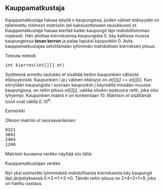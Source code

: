 ## Kauppamatkustaja ##

Kauppamatkustaja haluaa käydä <em>n</em> kaupungissa, joiden väliset etäisyydet on tallennettu <em>n\timesn</em> matriisiin (eli kaksiulotteiseen taulukkoon) <em>et</em>.
Kauppamatkustaja haluaa kiertää kaikki kaupungit läpi mahdollisimman nopeasti. Hän aloittaa kierroksensa kaupungista 0, käy kaikissa muissa
kaupungeissa **tasan kerran** ja palaa lopuksi kaupunkiin 0. Auta kauppamatkustajaa selvittämään lyhimmän mahdollisen kierroksen pituus.

Toteuta metodi

<pre>int kierros(int[][] et)</pre>

Syötteenä annettu taulukko <em>et</em> sisältää tiedon kaupunkien välisistä etäisyyksistä. Kaupunkien <em>i</em> ja <em>j</em> välinen etäisyys on <em>et[i][j] == et[j][i]</em>.
Kun siirrytään kaupungista <em>i</em> suoraan kaupunkiin <em>j</em> käymättä missään muussa kaupungissa, on reitin pituus <em>et[i][j]</em>, vaikka olisikin epäsuora reitti,
joka olisi lyhyempi.
Kaupunkien määrä <em>n</em> on korkeintaan 10. Matriisin <em>et</em> sisältämät luvut ovat välillä 0..10<sup>6</sup>.

Esimerkki

Olkoon matriisi <em>et</em> seuraavanlainen:

<pre>0321
3042
2404
1240</pre>

Matriisin kuvaama verkko näyttää siis tältä:

Kauppamatkustajan verkko

Nyt yksi esimerkki lyhimmästä mahdollisesta kierroksesta käy kaupungit läpi järjestyksessä 0→2→1→3→0. Tämän reitin pituus on 2+4+2+1=9, joka on haettu vastaus.
